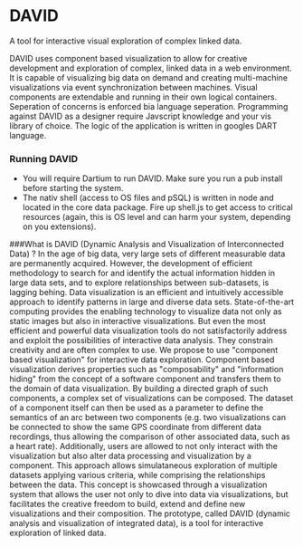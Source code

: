 # DAVID
A tool for interactive visual exploration of complex linked data. 

DAVID uses component based visualization to allow for creative development and exploration of complex, linked data in a web environment. It is capable of visualizing big data on demand and creating multi-machine visualizations via event synchronization between machines. Visual components are extendable and running in their own logical containers. Seperation of concerns is enforced bia language seperation. Programming against DAVID as a designer require Javscript knowledge and your vis library of choice. The logic of the application is written in googles DART language.

### Running DAVID
* You will require Dartium to run DAVID. Make sure you run a pub install before starting the system.
* The nativ shell (access to OS files and pSQL) is written in node and located in the core data package. Fire up shell.js to get access to critical resources (again, this is OS level and can harm your system, depending on you extensions).

###What is DAVID (Dynamic Analysis and Visualization of Interconnected Data) ?
In the age of big data, very large sets of different measurable data are permanently acquired. However, the development of efficient methodology to search for and identify the actual information hidden in large data sets, and to explore relationships between sub-datasets, is lagging behing. Data visualization is an efficient and intuitively accessible approach to identify patterns in large and diverse data sets. State-of-the-art computing provides the enabling technology to visualize data not only as static images but also in interactive visualizations. But even the most efficient and powerful data visualization tools do not satisfactorily address and exploit the possibilities of interactive data analysis. They constrain creativity and are often complex to use. We propose to use "component based visualization" for interactive data exploration. Component based visualization derives properties such as "composability" and "information hiding" from the concept of a software component and transfers them to the domain of data visualization. By building a directed graph of such components, a complex set of visualizations can be composed. The dataset of a component itself can then be used as a parameter to define the semantics of an arc between two components (e.g. two visualizations can be connected to show the same GPS coordinate from different data recordings, thus allowing the comparison of other associated data, such as a heart rate). Additionally, users are allowed to not only interact with the visualization but also alter data processing and visualization by a component. This approach allows simulataneous exploration of multiple datasets applying various criteria, while comprising the relationships between the data. This concept is showcased through a visualization system that allows the user not only to dive into data via visualizations, but facilitates the creative freedom to build, extend and define new visualizations and their composition. The prototype, called DAVID (dynamic analysis and visualization of integrated data), is a tool for interactive exploration of linked data.
